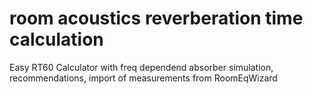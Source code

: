 # room acoustics reverberation time calculation
 Easy RT60 Calculator with freq dependend absorber simulation, recommendations, import of measurements from RoomEqWizard
